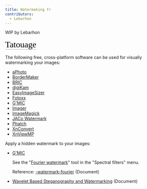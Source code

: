 ```yaml
---
title: Watermaking fr
contributors:
  - Lebarhon
---
```


WIP by Lebarhon

<span style="color: #000000; background: none; overflow: hidden; page-break-after: avoid; font-size: 2.0em; font-family: Georgia,Times,serif; margin-top: 1em; margin-bottom: 0.25em; line-height: 1.3; padding: 0; border-bottom: 1px solid #AAAAAA;">Tatouage</span>

The following free, cross-platform software can be used for visually
watermarking your images:

- [aPhoto](https://sourceforge.net/projects/acein-iphoto)
- [BorderMaker](http://www.bordermaker.nl/en/)
- [BRIC](https://sourceforge.net/projects/bric/?source=directory)
- [digiKam](https://www.digikam.org/)
- [EasyImageSizer](https://sourceforge.net/projects/easyimagesizer/)
- [Fotoxx](http://www.kornelix.com/fotoxx.html)
- [G'MIC](http://gmic.sourceforge.net/)
- [Imager](http://opendesktop.org/content/show.php/Imager?content=164549)
- [ImageMagick](http://www.imagemagick.org/Usage/annotating/#watermarking)
- [JACo
  Watermark](https://sourceforge.net/projects/jaco-watermark/?source=directory)
- [Phatch](http://photobatch.stani.be/)
- [XnConvert](http://www.xnview.com/fr/)
- [XnViewMP](http://www.xnview.com/fr/)

Apply a hidden watermark to your images:

- [G'MIC](http://gmic.sourceforge.net/)
    
  See the "[Fourier watermark](https://gmicol.greyc.fr/)" tool in the
  "Spectral filters" menu.

  Reference:
  [-watermark-fourier](http://gmic.sourceforge.net/reference.shtml#watermark_fourier)
  (Document)
- [Wavelet Based Steganography and
  Watermarking](http://www.cs.cornell.edu/topiwala/wavelets/report.html)
  (Document)
